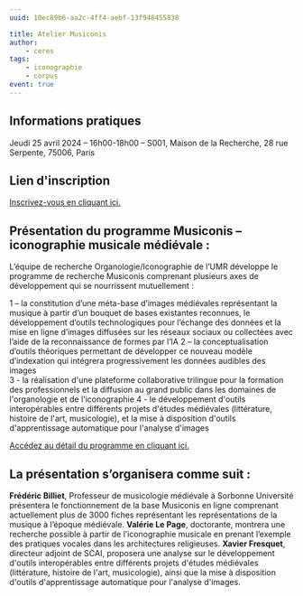 ```yaml
---
uuid: 10ec89b6-aa2c-4ff4-aebf-13f948455838

title: Atelier Musiconis
author:
    - ceres
tags:
    - iconographie
    - corpus
event: true
---
```

## Informations pratiques
Jeudi 25 avril 2024 – 16h00-18h00 – S001, Maison de la Recherche, 28 rue Serpente, 75006, Paris

## Lien d'inscription
[Inscrivez-vous en cliquant ici.](https://framaforms.org/inscription-atelier-musiconis-25042024-1709214154) 

## Présentation du programme Musiconis – iconographie musicale médiévale :

L’équipe de recherche Organologie/Iconographie de l’UMR développe le programme de recherche Musiconis comprenant plusieurs axes de développement qui se nourrissent mutuellement :

1 – la constitution d’une méta-base d’images médiévales représentant la musique à partir d’un bouquet de bases existantes reconnues, le développement d’outils technologiques pour l’échange des données  et  la mise en ligne d’images diffusées sur les réseaux sociaux ou collectées avec l’aide de la reconnaissance de formes par l’IA
2 – la conceptualisation d’outils théoriques permettant de développer ce nouveau modèle d’indexation qui intégrera progressivement les données audibles des images  
 3 - la réalisation d'une plateforme collaborative trilingue pour la formation des professionnels et la diffusion au grand public dans les domaines de l'organologie et de l'iconographie
 4 - le développement d'outils interopérables entre différents projets d'études médiévales (littérature, histoire de l'art, musicologie), et la mise à disposition d'outils d'apprentissage automatique pour l'analyse d'images
 
[Accédez au détail du programme en cliquant ici.](https://www.iremus.cnrs.fr/fr/programme-de-recherche/musiconis-fab-musiconis)

## La présentation s’organisera comme suit :

**Frédéric Billiet**, Professeur de musicologie médiévale à Sorbonne Université présentera le fonctionnement de la base Musiconis en ligne comprenant actuellement plus de 3000 fiches représentant les représentations de la musique à l’époque médiévale. 
**Valérie Le Page**, doctorante, montrera une recherche possible à partir de l’iconographie musicale en prenant l’exemple des pratiques vocales dans les architectures religieuses.
**Xavier Fresquet**, directeur adjoint de SCAI, proposera une analyse sur le développement d'outils interopérables entre différents projets d'études médiévales (littérature, histoire de l'art, musicologie), ainsi que la mise à disposition d'outils d'apprentissage automatique pour l'analyse d'images.
